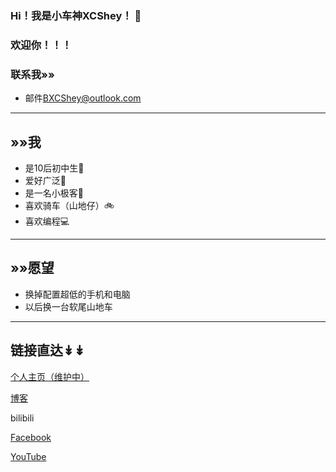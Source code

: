 ### Hi！我是小车神XCShey！ 👋
### 欢迎你！！！
### 联系我»»
- 邮件[BXCShey@outlook.com](https://BXCShey@outlook.com)
---
## »»我
- 是10后初中生🧒
- 爱好广泛💙
- 是一名小极客📱
- 喜欢骑车（山地仔）🚲
- 喜欢编程💻
---
## »»愿望
- 换掉配置超低的手机和电脑
- 以后换一台软尾山地车
---
## 链接直达↡↡
[个人主页（维护中）](https://hp.thebxcshey.top)

[博客](https://thebxcshey.top)

bilibili[](https://b23.tv/YaCS8uN)

[Facebook](https://www.facebook.com/profile.php?id=61551619216164&mibextid=2JQ9oc)

[YouTube](https://youtube.com/@hey-XCR?si=vCH4LAk8_pt1HyfI)
<!--
**XCShey/XCShey** is a ✨ _special_ ✨ repository because its `README.md` (this file) appears on your GitHub profile.

Here are some ideas to get you started:

- 🔭 I’m currently working on ...
- 🌱 I’m currently learning ...
- 👯 I’m looking to collaborate on ...
- 🤔 I’m looking for help with ...
- 💬 Ask me about ...
- 📫 How to reach me: ...
- 😄 Pronouns: ...
- ⚡ Fun fact: ...
-->
